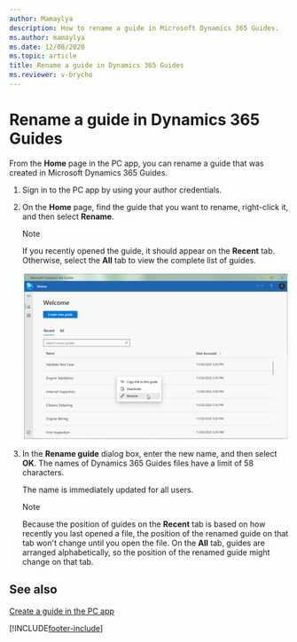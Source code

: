 ```yaml
---
author: Mamaylya
description: How to rename a guide in Microsoft Dynamics 365 Guides.
ms.author: mamaylya
ms.date: 12/08/2020
ms.topic: article
title: Rename a guide in Dynamics 365 Guides
ms.reviewer: v-brycho
---
```


# Rename a guide in Dynamics 365 Guides

From the **Home** page in the PC app, you can rename a guide that was created in Microsoft Dynamics 365 Guides.

1. Sign in to the PC app by using your author credentials.

2. On the **Home** page, find the guide that you want to rename, right-click it, and then select **Rename**.

    > [!NOTE]
    > If you recently opened the guide, it should appear on the **Recent** tab. Otherwise, select the **All** tab to view the complete list of guides.

   ![Rename command](media/rename-guide.PNG "Rename command")

3. In the **Rename guide** dialog box, enter the new name, and then select **OK**. The names of Dynamics 365 Guides files have a limit of 58 characters.

    The name is immediately updated for all users.

    > [!NOTE]
    > Because the position of guides on the **Recent** tab is based on how recently you last opened a file, the position of the renamed guide on that tab won't change until you open the file. On the **All** tab, guides are arranged alphabetically, so the position of the renamed guide might change on that tab.

## See also

[Create a guide in the PC app](create-guide.md)


[!INCLUDE[footer-include](../includes/footer-banner.md)]
